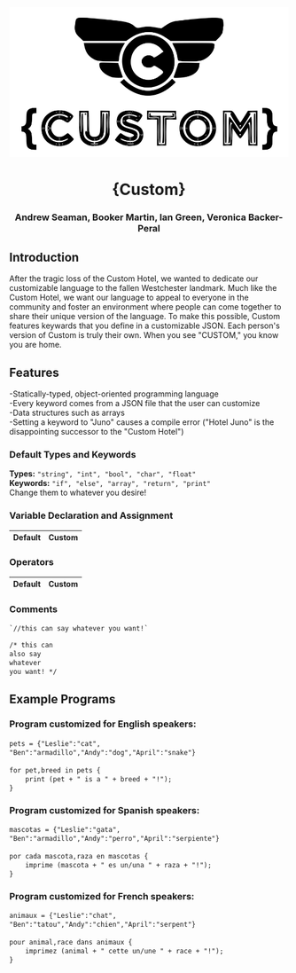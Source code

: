 ![](https://github.com/Booker-M/Custom/blob/main/logo/Custom.png?raw=true)  
# <div align="center">{Custom}</div>  
### <div align="center">Andrew Seaman, Booker Martin, Ian Green, Veronica Backer-Peral</div>

## Introduction
After the tragic loss of the Custom Hotel, we wanted to dedicate our customizable language to the fallen Westchester landmark. Much like the Custom Hotel, we want our language to appeal to everyone in the community and foster an environment where people can come together to share their unique version of the language. To make this possible, Custom features keywards that you define in a customizable JSON. Each person's version of Custom is truly their own. When you see "CUSTOM," you know you are home.

## Features
-Statically-typed, object-oriented programming language  
-Every keyword comes from a JSON file that the user can customize  
-Data structures such as arrays  
-Setting a keyword to "Juno" causes a compile error ("Hotel Juno" is the disappointing successor to the "Custom Hotel")  

### Default Types and Keywords
**Types:** `"string", "int", "bool", "char", "float"`  
**Keywords:** `"if", "else", "array", "return", "print"`  
Change them to whatever you desire!  

### Variable Declaration and Assignment

| Default | Custom |
| - | - |

### Operators
| Default | Custom |
| - | - |

### Comments
```
`//this can say whatever you want!`
```
```
/* this can
also say
whatever
you want! */
```


## Example Programs
### Program customized for English speakers:
```
pets = {"Leslie":"cat", "Ben":"armadillo","Andy":"dog","April":"snake"}

for pet,breed in pets {
	print (pet + " is a " + breed + "!");
}
```
### Program customized for Spanish speakers:
```
mascotas = {"Leslie":"gata", "Ben":"armadillo","Andy":"perro","April":"serpiente"}

por cada mascota,raza en mascotas {
	imprime (mascota + " es un/una " + raza + "!");
}
```
### Program customized for French speakers:
```
animaux = {"Leslie":"chat", "Ben":"tatou","Andy":"chien","April":"serpent"}

pour animal,race dans animaux {
	imprimez (animal + " cette un/une " + race + "!");
}
```
